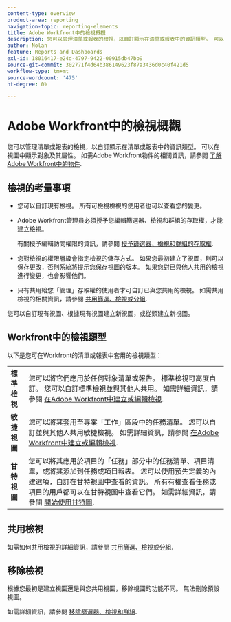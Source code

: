 ```yaml
---
content-type: overview
product-area: reporting
navigation-topic: reporting-elements
title: Adobe Workfront中的檢視概觀
description: 您可以管理清單或報表的檢視，以自訂顯示在清單或報表中的資訊類型。 可以在視圖中顯示對象及其屬性。
author: Nolan
feature: Reports and Dashboards
exl-id: 18016417-e24d-4797-9422-00915db47bb9
source-git-commit: 302771f4d64b386149623f87a3436d0c40f421d5
workflow-type: tm+mt
source-wordcount: '475'
ht-degree: 0%

---
```


# Adobe Workfront中的檢視概觀

您可以管理清單或報表的檢視，以自訂顯示在清單或報表中的資訊類型。 可以在視圖中顯示對象及其屬性。 如需Adobe Workfront物件的相關資訊，請參閱 [了解Adobe Workfront中的物件](../../../workfront-basics/navigate-workfront/workfront-navigation/understand-objects.md).

## 檢視的考量事項

* 您可以自訂現有檢視。 所有可檢視檢視的使用者也可以查看您的變更。
* Adobe Workfront管理員必須授予您編輯篩選器、檢視和群組的存取權，才能建立檢視。

   有關授予編輯訪問權限的資訊，請參閱 [授予篩選器、檢視和群組的存取權](../../../administration-and-setup/add-users/configure-and-grant-access/grant-access-fvg.md).

* 您對檢視的權限層級會指定檢視的儲存方式。 如果您最初建立了視圖，則可以保存更改，否則系統將提示您保存視圖的版本。 如果您對已與他人共用的檢視進行變更，也會影響他們。
* 只有共用給您「管理」存取權的使用者才可自訂已與您共用的檢視。 如需共用檢視的相關資訊，請參閱 [共用篩選、檢視或分組](../../../reports-and-dashboards/reports/reporting-elements/share-filter-view-grouping.md).

您可以自訂現有視圖、根據現有視圖建立新視圖，或從頭建立新視圖。

## Workfront中的檢視類型

以下是您可在Workfront的清單或報表中套用的檢視類型：

<table style="table-layout:auto">
    <tr>
        <td><strong>標準檢視</strong></td>
        <td>您可以將它們應用於任何對象清單或報告。 標準檢視可高度自訂。 您可以自訂標準檢視並與其他人共用。 如需詳細資訊，請參閱 <a href="/help/quicksilver/reports-and-dashboards/reports/reporting-elements/create-edit-views.md">在Adobe Workfront中建立或編輯檢視</a>.</td>
    </tr>
    <tr>
        <td><strong>敏捷視圖</strong></td>
        <td>您可以將其套用至專案「工作」區段中的任務清單。 您可以自訂並與其他人共用敏捷檢視。 如需詳細資訊，請參閱 <a href="/help/quicksilver/reports-and-dashboards/reports/reporting-elements/create-edit-views.md">在Adobe Workfront中建立或編輯檢視</a>.</td>
    </tr>
    <tr>
        <td><strong>甘特視圖</strong></td>
        <td>您可以將其應用於項目的「任務」部分中的任務清單、項目清單，或將其添加到任務或項目報表。 您可以使用預先定義的內建選項，自訂在甘特視圖中查看的資訊。 所有有權查看任務或項目的用戶都可以在甘特視圖中查看它們。 如需詳細資訊，請參閱 <a href="/help/quicksilver/manage-work/gantt-chart/use-the-gantt-chart/get-started-with-gantt.md">開始使用甘特圖</a>.</td>
    </tr>
</table>

<!--
<div data-mc-conditions="QuicksilverOrClassic.Draft mode">
<h2>Create or customize a view</h2>
<p>(NOTE: drafted, because it has been moved to its own article: create-edit-views.htm) </p>
<p>The process for creating or customizing a view differs depending on whether you are creating or customizing a standard view or an agile view.</p>
<ul>
<li><a href="#create-or-customize-a-standard-view" class="MCXref xref">Create or customize a standard view</a> </li>
<li><a href="#create-or-customize-an-agile-view" class="MCXref xref">Create or customize an Agile view</a> </li>
</ul>
<p><strong>Create or customize a standard view</strong></p>
<p>You can create a new standard view, or you can customize an existing standard view that you previously created.</p>
<ol>
<li value="1">Click the<strong>View</strong> drop-down menu on any list where you want to create or customize a view.</li>
<li value="2">(Optional) To customize an existing view, select the standard View you want to customize.<br>Standard Views are available on any type of list in Workfront, such as a report, project list, or task list.</li>
<li value="3">Click the <strong>View</strong> drop-down menu, then click <strong>Customize View</strong> or<strong>New View</strong>.<br>The <strong>Customize View</strong> dialog box displays.<br></li>
<li value="4"> <p>In the <strong>Column Preview</strong> section, do any of the following:</p>
<ul>
<li>Modify the value of any column by clicking the column title and then selecting a new field.</li>
<li>Add a column by clicking <strong>Add Column</strong>, begin typing the name of the column that you want to add, then click it when it appears in the drop-down list.</li>
<li>Adjust the order that columns appear by dragging the column title to a new location.
<ul>
<li>(Optional) In the <strong>Column Settings</strong> area, click the <strong>Summarize this column by</strong> drop-down list, then select one of the available options for summarizing the information. When you choose this option, the information in your column is aggregated in the groupings of the report.<br>For date fields, you can summarize the values by the following options:
<ul>
<li>Maximum</li>
<li>Minimum</li>
</ul><p>For number and currency fields, you can summarize the values by the following options:</p>
<ul>
<li>Count</li>
<li>Sum</li>
<li>Average</li>
<li>Maximum</li>
<li>Minimum</li>
</ul> <note type="note">  
<p>The following exceptions apply for parent objects (for example, parent tasks) when you are aggregating values for the following fields in groupings:</p>
<ul>
<li>All the number and currency fields except Actual Hours (for example, Planned/ Actual Labor Cost, Planned/ Actual Expense Cost, Planned/ Actual Cost, Planned Hours) aggregate only the values for the children tasks, and standalone tasks. They do not aggregate the values for the parent tasks or parents of parents.</li>
<li>Actual Hours aggregate the values for the main parent and the standalone tasks; they do not aggregate the numbers for the parents of parent tasks or the children tasks.</li>
<li>Custom data fields for number and currency values aggregate all tasks: parents, children, parents of parents, and standalone tasks.</li>
</ul>
</note><p>For more information about using groupings in a report, see the article <a href="../../../reports-and-dashboards/reports/reporting-elements/groupings-overview.md" class="MCXref xref">Groupings overview in Adobe Workfront</a>.</p></li>
<li>(Optional) Click <strong>Advanced Options</strong> to specify the following information for the column:<p>
<table style="table-layout:auto">
<col>
<col>
<thead>
<tr>
<th> </th>
<th> </th>
</tr>
</thead>
<tbody>
<tr>
<td role="rowheader"><strong>Custom Column Label</strong></td>
<td><p>Specify a custom label for the column. This label replaces the default label.</p></td>
</tr>
<tr>
<td role="rowheader"><strong>Field Format</strong></td>
<td>Select the format in which you want the values to be displayed for fields in the column.</td>
</tr>
<tr>
<td role="rowheader"><strong>Show this column when on a Dashboard</strong></td>
<td><p>Select this option to show this column on a dashboard, when the report is displayed side by side with another report. When this option is unselected, this column is not displayed when viewing the report on a dashboard where reports are displayed side by side.</p></td>
</tr>
<tr>
<td role="rowheader"><strong>Column Rules</strong></td>
<td><p>Click <strong>Add a Rule for this Column</strong> to define a rule for the column. After you add a rule, you can define field and text styles for how fields that match that rule are displayed. Click <strong>Add Rule</strong> after you have finished defining the rule.</p></td>
</tr>
</tbody>
</table></p><p>For more information about conditionally formatting views in reports, see the article <a href="../../../reports-and-dashboards/reports/text-mode/use-conditional-formatting-text-mode.md" class="MCXref xref">Use conditional formatting in Text Mode</a>.</p></li>
</ul></li>
</ul> </li>
<li value="5">(Conditional) If you clicked <strong>Advanced Options</strong>, click <strong>Done</strong>.</li>
<li value="6"> <p>Click <strong>Save View</strong> to create a new View or to replace the current View with your changes.<br>Or<br>Click <strong>Save as New View</strong> to save your changes as a new View.</p> <note type="tip">
The
<strong>Save as New View</strong> is the only option available when you customize a built-in Workfront view.
</note> <p>Your access dictates how the view is saved. If you created the view originally, you can save the changes; otherwise, you are prompted to save a version. Keep in mind that changes you make to the view impact users with whom the view has been shared.</p> </li>
</ol>
<p><strong>Create or customize an Agile view</strong></p>
<p>You can create a new Agile view or customize an existing Agile view that you previously created.</p> <note type="important">
Agile views are available only when viewing a project.
</note>
<p>For more information about Agile views, see the article <a href="../../../manage-work/projects/manage-projects/manage-projects-in-agile-view.md" class="MCXref xref">Manage a project in the Agile View</a>.</p>
<p>(NOTE: Alina: [! The information in the following steps is more or less duplicated in "Creating and Managing Agile Teams."]) </p>
<p>To create or customize an Agile view:</p>
<ol>
<li value="1">Go to the list of tasks on a project.</li>
<li value="2">Click the <strong>Agile</strong> icon .<br></li>
<li value="3">(Conditional) To customize an existing Agile view:
<ol>
<li value="1">Click the <strong>View</strong> drop-down menu, then select the Agile View you want to customize.<br>You cannot customize the default Agile view.</li>
<li value="2">Click the <strong>View</strong> drop-down menu again, then click <strong>Customize View</strong>.<br><img src="assets/view-agile-customize.png" alt=""></li>
</ol></li>  
<li value="4">(Conditional) To create a new Agile view, click <strong>New View</strong>.<br>The <strong>Customize Agile View</strong> dialog box displays.<br></li>
<li value="5">In the <strong>Customize Agile View</strong> dialog box, specify a name for the Agile view.<br>We recommend that you include the word "Agile" in your view name, so users know this is an Agile view.<br>This name is displayed in the <strong>View</strong> drop-down menu when selecting a view.</li>
<li value="6"> <p>Define the status columns to display on the story board in the agile view. These are the task statuses that are defined by the Workfront administrator, as described in <a href="../../../administration-and-setup/customize-workfront/creating-custom-status-and-priority-labels/create-or-edit-a-status.md" class="MCXref xref">Create or edit a status</a>.</p> <p>Only system statuses are available to use on the Agile story board. If a status is available only for an individual group you are a member of, the status is not available on the agile story board. Furthermore, tasks that are in a status that is available only to a custom group are not visible when viewing the project in an Agile view.</p> <p>Users can move stories among these status columns on the Agile story board.<br>When defining status columns, you can do the following:</p> <p>
<table style="table-layout:auto">
<col>
<col>
<thead>
<tr>
<th> </th>
<th> </th>
</tr>
</thead>
<tbody>
<tr>
<td role="rowheader"><strong>Reorder status columns:</strong> </td>
<td> Drag a status column to the order where you want it to appear.<br><img src="assets/agile-project-reorderstatuses-350x141.png" alt="" style="width: 350;height: 141;"></td>
</tr>
<tr>
<td role="rowheader"><strong>Remove status columns:</strong> </td>
<td>Click the (x) icon on the column that you want to remove.<br>You cannot remove the "New" status unless a custom status has been added to the view and that custom status equates with "New."<br>For information about creating a custom status, see <a href="../../../administration-and-setup/customize-workfront/creating-custom-status-and-priority-labels/create-or-edit-a-status.md" class="MCXref xref">Create or edit a status</a>.</td>
</tr>
<tr>
<td role="rowheader"><strong>Add status columns:</strong> </td>
<td> <p>Click the <strong>Plus</strong> icon, then select the status you want to add.<br>All default system statuses are displayed, as well as any custom statuses that have been shared with you.<br>You can configure up to 10 statuses to display.</p> 
<p data-mc-conditions="QuicksilverOrClassic.Draft mode">(NOTE: Alina: research this and add: [! What if the status has been shared with me or a group I'm in (so I can see it here), but the status hasn't been shared with another user who also has access to a project where I later apply this view? Can that user still see this status on the project?])</p>
</td>
</tr>
</tbody>
</table> </p> <p> </p> <p> </p> </li>
<li value="7"> <p>In the <strong>Associate Card Color to</strong> area, select from the following options: </p> <p>
<table style="table-layout:auto">
<col>
<col>
<thead>
<tr>
<th> </th>
<th> </th>
</tr>
</thead>
<tbody>
<tr>
<td role="rowheader"><strong>Story:</strong> </td>
<td>Any subtasks match the color of the parent task, so that the colors of all stories in any given swimlane are the same.<br>Colors are randomly assigned to tasks when they are created if the task does not have any subtasks or does not have a parent task.</td>
</tr>
<tr>
<td role="rowheader"><strong>Free Form:</strong> </td>
<td> All cards are displayed as blue by default until a user changes the color manually, as described in the article <a href="../../../agile/use-scrum-in-an-agile-team/scrum-board/categorize-stories-by-color.md" class="MCXref xref">Categorize stories by color on the Scrum board</a>. </td>
</tr>
<tr>
<td role="rowheader"><strong>Priority:</strong> </td>
<td> <p> Colors are associated with the story priority, as follows:</p>
<ul>
<li>High = Red</li>
<li>Medium = Yellow</li>
<li>Low = Green<br>If your Workfront administrator has configured custom priorities for your Workfront system, the highest priority is red, the second-highest is yellow, and the remaining are green.</li>
</ul> </td>
</tr>
<tr>
<td role="rowheader"><strong>Task Owner:</strong> </td>
<td> All stories with the same primary assignee are the same color.<br>The primary assignee is the user who was first assigned to the task. </td>
</tr>
</tbody>
</table> </p> </li>
<li value="8"> <p>In the <strong>Agile</strong> section, in the <strong>Additional Fields</strong> area, click <strong>Add Field</strong>, then select the field you want to add to story cards. (These are the same fields you can add when creating customizing a view or creating columns for a report.)<br>Repeat this process to add up to 3 additional fields to the story cards.<br>When you add fields to story cards, fields are view-only and display only when the field is populated.</p> <p>By default, the following types of data is displayed on the story card:</p>
<ul>
<li>Story name with a link directly to the task</li>
<li>The project name with a link directly to the project<br>This link is displayed only when using the agile view on an iteration; it is not displayed when using an Agile view on a project.</li>
<li>The task description</li>
<li>Current commitment</li>
<li>View and edit the percent complete either by adjusting the percent complete itself or by adjusting the number of points or hours that are complete</li>
<li>Assigned Users</li>
</ul> <p>You can display additional data (including custom data) on story cards. You might want to display additional fields on story cards for any number of reasons. For example, you might want to display the Customer ID if you are working on stories for multiple customers within the project, or you might want to display the Task Start Date.</p> </li>
<li value="9">Click <strong>Save</strong>.<br>Your access dictates how the View is saved. If you created the View originally, you can save the changes; otherwise, you are prompted to save a version. Keep in mind that changes you make to the View impact users with whom the View has been shared.</li>
</ol>
</div>
-->

## 共用檢視

如需如何共用檢視的詳細資訊，請參閱 [共用篩選、檢視或分組](../../../reports-and-dashboards/reports/reporting-elements/share-filter-view-grouping.md).

## 移除檢視

根據您最初是建立視圖還是與您共用視圖，移除視圖的功能不同。 無法刪除預設視圖。

如需詳細資訊，請參閱 [移除篩選器、檢視和群組](../../../reports-and-dashboards/reports/reporting-elements/remove-filters-views-groupings.md).

<!--
<div data-mc-conditions="QuicksilverOrClassic.Draft mode">
<p data-mc-conditions="QuicksilverOrClassic.Draft mode">(NOTE: drafted this content because it is repeating in the article linked above.)</p>
<ul>
<li><strong>If you created the view and you remove it</strong>, the view is removed from the Workfront system. The view is no longer available to any users who you previously shared it with.</li>
<li><strong>If the view was shared with you and you remove it</strong>, the view is removed only for you. The user who originally created it and any other users it has been shared with still have access to the view.</li>
</ul>
<p>To remove a view:</p>
<ol>
<li value="1">To remove a standard view, ensure that you are currently viewing a standard view.<br>Or<br>To remove an Agile view, ensure that you are currently viewing an agile view.</li>
<li value="2"> <p>Go to a list of objects, and in the <strong>View</strong> drop-down menu, click <strong>Remove View</strong>.<br>The <strong>My Views</strong> dialog box displays.<br><br>If you are deleting a standard view, all standard views that you have rights to remove are available to remove.</p> <p>If you are deleting an Agile view, all Agile views that you have rights to remove are available to remove.</p> <p>Standard views or Agile views that you do not have rights to remove display as dimmed.<br></p> </li>
<li value="3">Click the <strong>x</strong> icon next to any views you want to remove, then click <strong>Done</strong>.</li>
</ol>
</div>
-->
